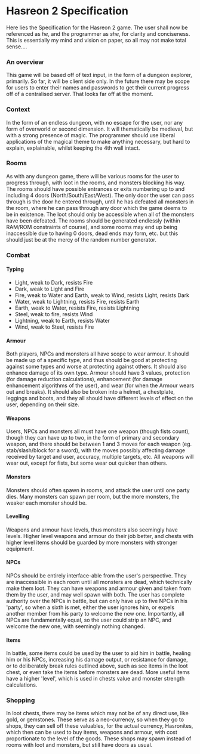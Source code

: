 Hasreon 2 Specification
===

Here lies the Specification for the Hasreon 2 game. The user shall now be referenced as *he*, and the programmer as *she*, for clarity and conciseness. This is essentially my mind and vision on paper, so all may not make total sense....

### An overview
This game will be based off of text input, in the form of a dungeon explorer, primarily. So far, it will be client side only. In the future there may be scope for users to enter their names and passwords to get their current progress off of a centralised server. That looks far off at the moment.

### Context
In the form of an endless dungeon, with no escape for the user, nor any form of overworld or second dimension. It will thematically be medieval, but with a strong presence of magic. The programmer should use liberal applications of the magical theme to make anything necessary, but hard to explain, explainable, whilst keeping the 4th wall intact.

### Rooms
As with any dungeon game, there will be various rooms for the user to progress through, with loot in the rooms, and monsters blocking his way. The rooms should have possible entrances or exits numbering up to and including 4 doors (North/South/East/West). The only door the user can pass through is the door he entered through, until he has defeated all monsters in the room, where he can pass through any door which the game deems to be in existence. The loot should only be accessible when all of the monsters have been defeated. The rooms should be generated endlessly (within RAM/ROM constraints of course), and some rooms may end up being inaccessible due to having 0 doors, dead ends may form, etc. but this should just be at the mercy of the random number generator.

### Combat
#### Typing
* Light, weak to Dark, resists Fire
* Dark, weak to Light and Fire
* Fire, weak to Water and Earth, weak to Wind, resists Light, resists Dark
* Water, weak to Lightning, resists Fire, resists Earth
* Earth, weak to Water, resists Fire, resists Lightning
* Steel, weak to fire, resists Wind
* Lightning, weak to Earth, resists Water
* Wind, weak to Steel, resists Fire
#### Armour
Both players, NPCs and monsters all have scope to wear armour. It should be made up of a specific type, and thus should be good at protecting against some types and worse at protecting against others. It should also enhance damage of its own type. Armour should have 3 values, protection (for damage reduction calculations), enhancement (for damage enhancement algorithms of the user), and wear (for when the Armour wears out and breaks). It should also be broken into a helmet, a chestplate, leggings and boots, and they all should have different levels of effect on the user, depending on their size.
#### Weapons
Users, NPCs and monsters all must have one weapon (though fists count), though they can have up to two, in the form of primary and secondary weapon, and there should be between 1 and 3 moves for each weapon (eg. stab/slash/block for a sword), with the moves possibly affecting damage received by target and user, accuracy, multiple targets, etc. All weapons will wear out, except for fists, but some wear out quicker than others.
#### Monsters
Monsters should often spawn in rooms, and attack the user until one party dies. Many monsters can spawn per room, but the more monsters, the weaker each monster should be.
#### Levelling
Weapons and armour have levels, thus monsters also seemingly have levels. Higher level weapons and armour do their job better, and chests with higher level items should be guarded by more monsters with stronger equipment.
#### NPCs
NPCs should be entirely interface-able from the user's perspective. They are inaccessible in each room until all monsters are dead, which technically make them loot. They can have weapons and armour given and taken from them by the user, and may well spawn with both. The user has complete authority over the NPCs in battle, but can only have up to five NPCs in his 'party', so when a sixth is met, either the user ignores him, or expels another member from his party to welcome the new one. Importantly, all NPCs are fundamentally equal, so the user could strip an NPC, and welcome the new one, with seemingly nothing changed.
#### Items
In battle, some items could be used by the user to aid him in battle, healing him or his NPCs, increasing his damage output, or resistance for damage, or to deliberately break rules outlined above, such as see items in the loot chest, or even take the items before monsters are dead. More useful items have a higher 'level', which is used in chests value and monster strength calculations.

### Shopping
In loot chests, there may be items which may not be of any direct use, like gold, or gemstones. These serve as a neo-currency, so when they go to shops, they can sell off these valuables, for the actual currency, Hasronites, which then can be used to buy items, weapons and armour, with cost proportionate to the level of the goods. These shops may spawn instead of rooms with loot and monsters, but still have doors as usual.
